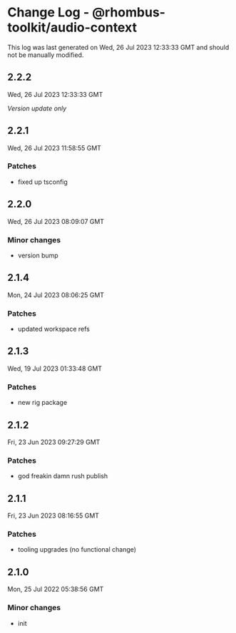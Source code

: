 # Change Log - @rhombus-toolkit/audio-context

This log was last generated on Wed, 26 Jul 2023 12:33:33 GMT and should not be manually modified.

## 2.2.2
Wed, 26 Jul 2023 12:33:33 GMT

_Version update only_

## 2.2.1
Wed, 26 Jul 2023 11:58:55 GMT

### Patches

- fixed up tsconfig

## 2.2.0
Wed, 26 Jul 2023 08:09:07 GMT

### Minor changes

- version bump

## 2.1.4
Mon, 24 Jul 2023 08:06:25 GMT

### Patches

- updated workspace refs

## 2.1.3
Wed, 19 Jul 2023 01:33:48 GMT

### Patches

- new rig package

## 2.1.2
Fri, 23 Jun 2023 09:27:29 GMT

### Patches

- god freakin damn rush publish

## 2.1.1
Fri, 23 Jun 2023 08:16:55 GMT

### Patches

- tooling upgrades (no functional change)

## 2.1.0
Mon, 25 Jul 2022 05:38:56 GMT

### Minor changes

- init

